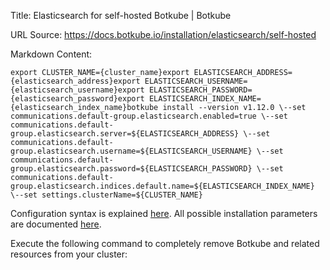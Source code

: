 Title: Elasticsearch for self-hosted Botkube | Botkube

URL Source: https://docs.botkube.io/installation/elasticsearch/self-hosted

Markdown Content:
```
export CLUSTER_NAME={cluster_name}export ELASTICSEARCH_ADDRESS={elasticsearch_address}export ELASTICSEARCH_USERNAME={elasticsearch_username}export ELASTICSEARCH_PASSWORD={elasticsearch_password}export ELASTICSEARCH_INDEX_NAME={elasticsearch_index_name}botkube install --version v1.12.0 \--set communications.default-group.elasticsearch.enabled=true \--set communications.default-group.elasticsearch.server=${ELASTICSEARCH_ADDRESS} \--set communications.default-group.elasticsearch.username=${ELASTICSEARCH_USERNAME} \--set communications.default-group.elasticsearch.password=${ELASTICSEARCH_PASSWORD} \--set communications.default-group.elasticsearch.indices.default.name=${ELASTICSEARCH_INDEX_NAME} \--set settings.clusterName=${CLUSTER_NAME}
```

Configuration syntax is explained [here](https://docs.botkube.io/self-hosted-configuration). All possible installation parameters are documented [here](https://docs.botkube.io/self-hosted-configuration/helm-chart-parameters).

Execute the following command to completely remove Botkube and related resources from your cluster:
